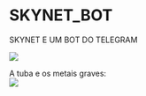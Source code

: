 # SKYNET_BOT
SKYNET E UM BOT DO TELEGRAM


<a href="https://www.movie-infos.net/forum/wcf/images/avatars/24/2990-2490525f8a4c92a8fef07c1d798a7f876c00adc7-128.png">
  <img src="https://www.movie-infos.net/forum/wcf/images/avatars/24/2990-2490525f8a4c92a8fef07c1d798a7f876c00adc7-128.png" />
</a>
<p>A tuba e os metais graves:<br>

<a href="http://i.imgur.com/akXRi13.png">
  <img src="http://imgur.com/akXRi13l.png" />
</a>
